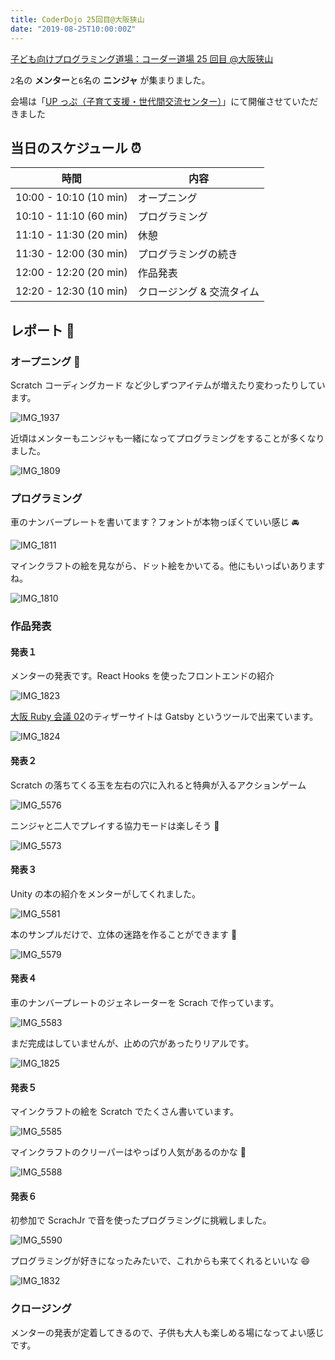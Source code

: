 ```yaml
---
title: CoderDojo 25回目@大阪狭山
date: "2019-08-25T10:00:00Z"
---
```


[子ども向けプログラミング道場：コーダー道場 25 回目 @大阪狭山](https://coderdojo-hommachi.doorkeeper.jp/events/90145)

`2`名の **メンター**と`6`名の **ニンジャ** が集まりました。

会場は「[UP っぷ（子育て支援・世代間交流センター）](http://www.city.osakasayama.osaka.jp/kosodate_kyoiku/kosodate/upp_kosodatesiensedaikankouryuusenta1/index.html)」にて開催させていただきました

## 当日のスケジュール ⏰

| 時間                   | 内容                      |
| ---------------------- | ------------------------- |
| 10:00 - 10:10 (10 min) | オープニング              |
| 10:10 - 11:10 (60 min) | プログラミング            |
| 11:10 - 11:30 (20 min) | 休憩                      |
| 11:30 - 12:00 (30 min) | プログラミングの続き      |
| 12:00 - 12:20 (20 min) | 作品発表                  |
| 12:20 - 12:30 (10 min) | クロージング & 交流タイム |

## レポート 📝

### オープニング 🎉

Scratch コーディングカード など少しずつアイテムが増えたり変わったりしています。

![IMG_1937](./IMG_1937.jpg)

近頃はメンターもニンジャも一緒になってプログラミングをすることが多くなりました。

![IMG_1809](./IMG_1809.jpg)

### プログラミング

車のナンバープレートを書いてます？フォントが本物っぽくていい感じ 🚘

![IMG_1811](./IMG_1811.jpg)

マインクラフトの絵を見ながら、ドット絵をかいてる。他にもいっぱいありますね。

![IMG_1810](./IMG_1810.jpg)

### 作品発表

#### 発表１

メンターの発表です。React Hooks を使ったフロントエンドの紹介

![IMG_1823](./IMG_1823.jpg)

[大阪 Ruby 会議 02](https://regional.rubykaigi.org/osaka02/)のティザーサイトは Gatsby というツールで出来ています。

![IMG_1824](./IMG_1824.jpg)

#### 発表２

Scratch の落ちてくる玉を左右の穴に入れると特典が入るアクションゲーム

![IMG_5576](./IMG_5576.jpg)

ニンジャと二人でプレイする協力モードは楽しそう 👬

![IMG_5573](./IMG_5573.jpg)

#### 発表３

Unity の本の紹介をメンターがしてくれました。

![IMG_5581](./IMG_5581.jpg)

本のサンプルだけで、立体の迷路を作ることができます 🔩

![IMG_5579](./IMG_5579.jpg)

#### 発表４

車のナンバープレートのジェネレーターを Scrach で作っています。

![IMG_5583](./IMG_5583.jpg)

まだ完成はしていませんが、止めの穴があったりリアルです。

![IMG_1825](./IMG_1825.jpg)

#### 発表５

マインクラフトの絵を Scratch でたくさん書いています。

![IMG_5585](./IMG_5585.jpg)

マインクラフトのクリーパーはやっぱり人気があるのかな 👻

![IMG_5588](./IMG_5588.jpg)

#### 発表６

初参加で ScrachJr で音を使ったプログラミングに挑戦しました。

![IMG_5590](./IMG_5590.jpg)

プログラミングが好きになったみたいで、これからも来てくれるといいな 😄

![IMG_1832](./IMG_1832.jpg)

### クロージング

メンターの発表が定着してきるので、子供も大人も楽しめる場になってよい感じです。
